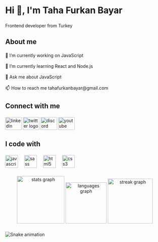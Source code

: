 <h1 align="left">Hi 👋, I'm Taha Furkan Bayar</h1>

###

<p align="left">Frontend developer from Turkey</p>

###

<h2 align="left">About me</h2>

###

<p align="left">🔭 I’m currently working on JavaScript<br><br>🌱 I’m currently learning React and Node.js<br><br>💬 Ask me about JavaScript<br><br>📫 How to reach me tahafurkanbayar@gmail.com</p>

###

<h2 align="left">Connect with me</h2>

###

<div align="left">
  <img src="https://raw.githubusercontent.com/maurodesouza/profile-readme-generator/master/src/assets/icons/social/linkedin/default.svg" width="52" height="40" alt="linkedin logo"  />
  <img src="https://raw.githubusercontent.com/maurodesouza/profile-readme-generator/master/src/assets/icons/social/twitter/default.svg" width="52" height="40" alt="twitter logo"  />
  <img src="https://raw.githubusercontent.com/maurodesouza/profile-readme-generator/master/src/assets/icons/social/discord/default.svg" width="52" height="40" alt="discord logo"  />
  <img src="https://raw.githubusercontent.com/maurodesouza/profile-readme-generator/master/src/assets/icons/social/youtube/default.svg" width="52" height="40" alt="youtube logo"  />
</div>

###

<h2 align="left">I code with</h2>

###

<div align="left">
  <img src="https://cdn.jsdelivr.net/gh/devicons/devicon/icons/javascript/javascript-original.svg" height="40" alt="javascript logo"  />
  <img width="12" />
  <img src="https://cdn.jsdelivr.net/gh/devicons/devicon/icons/sass/sass-original.svg" height="40" alt="sass logo"  />
  <img width="12" />
  <img src="https://cdn.jsdelivr.net/gh/devicons/devicon/icons/html5/html5-original.svg" height="40" alt="html5 logo"  />
  <img width="12" />
  <img src="https://cdn.jsdelivr.net/gh/devicons/devicon/icons/css3/css3-original.svg" height="40" alt="css3 logo"  />
</div>

###

<div align="center">
  <img src="https://github-readme-stats.vercel.app/api?username=tahafurkanbayar&hide_title=false&hide_rank=false&show_icons=true&include_all_commits=true&count_private=true&disable_animations=false&theme=radical&locale=en&hide_border=true&order=1" height="150" alt="stats graph"  />
  <img src="https://github-readme-stats.vercel.app/api/top-langs?username=tahafurkanbayar&locale=en&hide_title=false&layout=compact&card_width=320&langs_count=5&theme=radical&hide_border=true&order=2" height="130" alt="languages graph"  />
  <img src="https://streak-stats.demolab.com?user=tahafurkanbayar&locale=en&mode=daily&theme=radical&hide_border=true&border_radius=5&order=3" height="142" alt="streak graph"  />
</div>

###

<img src="https://raw.githubusercontent.com/tahafurkanbayar/tahafurkanbayar/output/snake.svg" alt="Snake animation" />

###
